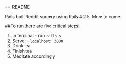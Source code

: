 == README

Rails built Reddit sorcery using Rails 4.2.5. More to come. 


##To run there are five critical steps: 
1. In terminal - run `rails s`
2. Server -  `localhost: 3000` 
3. Drink tea 
4. Finish tea 
5. Meditate accordingly


